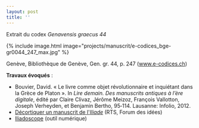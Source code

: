 ```yaml
---
layout: post
title: ''
---
```


Extrait du codex <i>Genavensis graecus  44</i>

{% include image.html image="projects/manuscrit/e-codices_bge-gr0044_247_max.jpg" %}

Genève, Bibliothèque de Genève, Gen. gr. 44, p. 247 (<a href="https://www.e-codices.ch">www.e-codices.ch</a>) 

**Travaux évoqués** : 
- Bouvier, David. «&nbsp;Le livre comme objet révolutionnaire et inquiétant dans la Grèce de Platon&nbsp;». In <i>Lire demain. Des manuscrits antiques à l’ère digitale</i>, édité par Claire Clivaz, Jérôme Meizoz, François Vallotton, Joseph Verheyden, et Benjamin Bertho, 95‑114. Lausanne: Infolio, 2012.
- [Décortiquer un manuscrit de l'*Iliade*](https://www.rts.ch/audio-podcast/2021/audio/forum-des-idees-decortiquer-un-manuscrit-de-l-iliade-25184997.html) (RTS, Forum des idées)
- [Iliadoscope](https://www2.unil.ch/iliade/#/home) (outil numérique)
